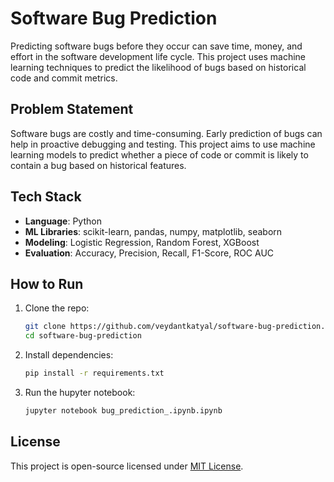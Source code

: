 # Software Bug Prediction

Predicting software bugs before they occur can save time, money, and effort in the software development life cycle. This project uses machine learning techniques to predict the likelihood of bugs based on historical code and commit metrics.

## Problem Statement

Software bugs are costly and time-consuming. Early prediction of bugs can help in proactive debugging and testing. This project aims to use machine learning models to predict whether a piece of code or commit is likely to contain a bug based on historical features.

## Tech Stack

- **Language**: Python
- **ML Libraries**: scikit-learn, pandas, numpy, matplotlib, seaborn
- **Modeling**: Logistic Regression, Random Forest, XGBoost
- **Evaluation**: Accuracy, Precision, Recall, F1-Score, ROC AUC

## How to Run

1. Clone the repo:
   ```bash
   git clone https://github.com/veydantkatyal/software-bug-prediction.git
   cd software-bug-prediction
   ```
   
2. Install dependencies:
   ```bash
   pip install -r requirements.txt
   ```

3. Run the hupyter notebook:
   ```bash
   jupyter notebook bug_prediction_.ipynb.ipynb
   ```

## License
This project is open-source licensed under [MIT License](https://github.com/veydantkatyal/software-bug-prediction/blob/main/LICENSE).
